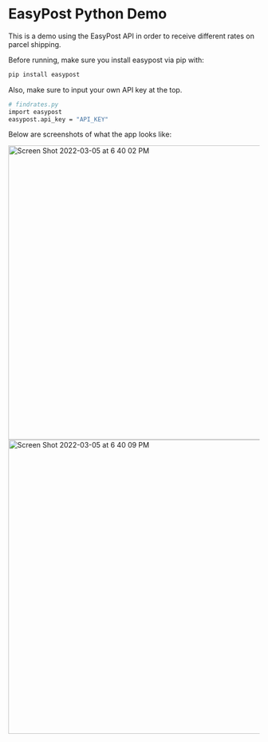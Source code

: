 # EasyPost Python Demo

This is a demo using the EasyPost API in order to receive different rates on parcel shipping.

Before running, make sure you install easypost via pip with:

```bash
pip install easypost
```

Also, make sure to input your own API key at the top.

```bash
# findrates.py
import easypost
easypost.api_key = "API_KEY"
```

Below are screenshots of what the app looks like:

<img width="590" alt="Screen Shot 2022-03-05 at 6 40 02 PM" src="https://user-images.githubusercontent.com/36744752/157099609-907af713-b190-4734-b1ca-a2f07f5e1290.png">
<img width="590" alt="Screen Shot 2022-03-05 at 6 40 09 PM" src="https://user-images.githubusercontent.com/36744752/157099615-8e3d0e41-1161-43bb-a670-5a5641203128.png">

